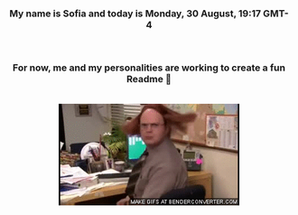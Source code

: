 


<div align="center">
<h3 >My name is Sofia and today is Monday, 30 August, 19:17 GMT-4</h3><br>
<h3 >For now, me and my personalities are working to create a fun Readme 👋
</h3><br>
<img src='img/dwight.gif' alt='working...'/>
</div>
